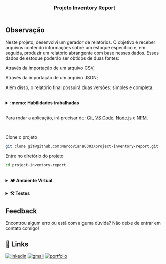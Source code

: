 <h3 align="center">
  Projeto Inventory Report
  <br /><br />
</h3>

## Observação

Neste projeto, desenvolvi um gerador de relatórios. O objetivo é receber arquivos contendo informações sobre um estoque específico e, em seguida, produzir um relatório abrangente com base nesses dados. Esses dados de estoque poderão ser obtidos de duas fontes:

Através da importação de um arquivo CSV;

Através da importação de um arquivo JSON;

Além disso, o relatório final possuirá duas versões: simples e completa.

<br />
<details>
  <summary><strong>:memo: Habilidades trabalhadas </strong></summary>
<br />

- Aplicar conceitos de Programação Orientada a Objetos em Python;
- Implementar leitura e escrita de arquivos CSV e JSON em Python;

</details>

<br />

  Para rodar a aplicação, irá precisar de: [Git](https://git-scm.com), [VS Code](https://code.visualstudio.com/), [Node.js](https://nodejs.org/) e [NPM](https://www.npmjs.com/).

<br />

Clone o projeto

```bash
git clone git@github.com:MarcoViana0303/project-inventory-report.git
```

Entre no diretório do projeto

```bash
cd project-inventory-report
```

<br /> 

<details>
  <summary><strong>🏕️ Ambiente Virtual</strong></summary>
  <br />
  O Python oferece um recurso chamado de ambiente virtual, onde permite sua máquina rodar sem conflitos, diferentes tipos de projetos com diferentes versões de bibliotecas.
  
  1. **criar o ambiente virtual**
  ```bash
  python3 -m venv .venv
  ```

  2. **ativar o ambiente virtual**
  ```bash
  source .venv/bin/activate
  ```

  3. **atualize o pip**

  ```bash
  python3 -m pip install --upgrade pip
  ```

  4. **instalar as dependências no ambiente virtual**

  ```bash
  python3 -m pip install -r dev-requirements.txt
  ```
  Com o seu ambiente virtual ativo, as dependências serão instaladas neste ambiente.
  Quando precisar desativar o ambiente virtual, execute o comando `deactivate`. Lembre-se de ativar novamente quando voltar a trabalhar no projeto.
  O arquivo `dev-requirements.txt` instalará todas as dependências que serão utilizadas no projeto, ele está agindo como se fosse um `package.json` de um projeto `Node.js`. Se você desejar instalar uma nova dependência, basta adicioná-la no arquivo `dev-requirements.txt` e executar o comando `python3 -m pip install -r dev-requirements.txt` novamente.
  Se o VS Code não reconhecer as dependências instaladas no ambiente virtual criado, será necessário informar o caminho do interpretador Python. Para isso, abra o VS Code e pressione `Ctrl + Shift + P` (no Mac, `Cmd + Shift + P`) e digite `Python: Select Interpreter`. Selecione o interpretador que possui o caminho `./.venv/bin/python` no nome.
</details>

<br />

<details>
  <summary><strong>🛠 Testes</strong></summary>
  <br />
  Para executar os testes certifique-se de que você está com o ambiente virtual ativado.
  <strong>Executar os testes</strong>
  
  ```bash
  python3 -m pytest
  ```

  O arquivo `pyproject.toml` já configura corretamente o `pytest`. Entretanto, caso você tenha problemas com isso e queira explicitamente uma saída completa, o comando é:
  ```bash
  python3 -m pytest -s -vv --continue-on-collection-errors
  ```

  O `pytest` possui diversos parâmetros que podem ser utilizados para executar os testes de diferentes formas. Alguns exemplos são:
  ```bash
  python3 -m pytest tests/test_nome_do_arquivo.py  # Executa todos os testes do arquivo de testes especificado
  python3 -m pytest tests/test_nome_do_arquivo.py::test_nome_do_teste  # Executa apenas o teste especificado
  python3 -m pytest -k expressao  # Executa apenas os testes que contém a expressão informada como substring
  python3 -m pytest -x  # Executa os testes até encontrar o primeiro erro
  ```

</details>

## Feedback

Encontrou algum erro ou está com alguma dúvida? Não deixe de entrar em contato comigo!


## 🔗 Links
[![linkedin](https://img.shields.io/badge/linkedin-0A66C2?style=for-the-badge&logo=linkedin&logoColor=white)](https://www.linkedin.com/in/marco-viana2022/)
[![gmail](https://img.shields.io/badge/Gmail-D14836?style=for-the-badge&logo=gmail&logoColor=white)](https://marcoviana.dev@gmail.com/)
[![portfolio](https://img.shields.io/badge/my_portfolio-000?style=for-the-badge&logo=ko-fi&logoColor=white)](https://marcoviana-dev.vercel.app/)
